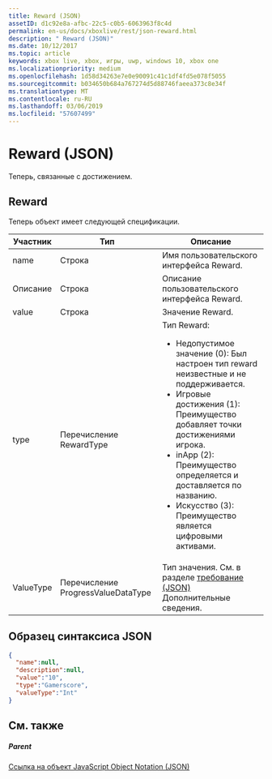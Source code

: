 ```yaml
---
title: Reward (JSON)
assetID: d1c92e8a-afbc-22c5-c0b5-6063963f8c4d
permalink: en-us/docs/xboxlive/rest/json-reward.html
description: " Reward (JSON)"
ms.date: 10/12/2017
ms.topic: article
keywords: xbox live, xbox, игры, uwp, windows 10, xbox one
ms.localizationpriority: medium
ms.openlocfilehash: 1d58d34263e7e0e90091c41c1df4fd5e078f5055
ms.sourcegitcommit: b034650b684a767274d5d88746faeea373c8e34f
ms.translationtype: MT
ms.contentlocale: ru-RU
ms.lasthandoff: 03/06/2019
ms.locfileid: "57607499"
---
```

# <a name="reward-json"></a>Reward (JSON)
Теперь, связанные с достижением.
<a id="ID4EN"></a>


## <a name="reward"></a>Reward

Теперь объект имеет следующей спецификации.

| Участник| Тип| Описание|
| --- | --- | --- |
| name| Строка| Имя пользовательского интерфейса Reward.|
| Описание| Строка| Описание пользовательского интерфейса Reward.|
| value| Строка| Значение Reward.|
| type| Перечисление RewardType| Тип Reward: <ul><li>Недопустимое значение (0): Был настроен тип reward неизвестные и не поддерживается.</li><li>Игровые достижения (1): Преимущество добавляет точки достижениями игрока.</li><li>inApp (2): Преимущество определяется и доставляется по названию.</li><li>Искусство (3): Преимущество является цифровыми активами.</li></ul> | 
| ValueType| Перечисление ProgressValueDataType| Тип значения. См. в разделе [требование (JSON)](json-requirement.md) Дополнительные сведения.|

<a id="ID4EBD"></a>


## <a name="sample-json-syntax"></a>Образец синтаксиса JSON


```json
{
  "name":null,
  "description":null,
  "value":"10",
  "type":"Gamerscore",
  "valueType":"Int"
}

```


<a id="ID4EKD"></a>


## <a name="see-also"></a>См. также

<a id="ID4EMD"></a>


##### <a name="parent"></a>Parent

[Ссылка на объект JavaScript Object Notation (JSON)](atoc-xboxlivews-reference-json.md)
